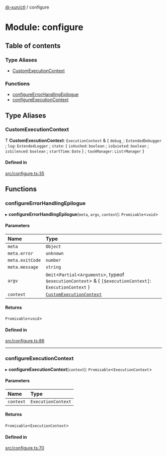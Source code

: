 [@-xun/ctl](../README.md) / configure

# Module: configure

## Table of contents

### Type Aliases

- [CustomExecutionContext](configure.md#customexecutioncontext)

### Functions

- [configureErrorHandlingEpilogue](configure.md#configureerrorhandlingepilogue)
- [configureExecutionContext](configure.md#configureexecutioncontext)

## Type Aliases

### CustomExecutionContext

Ƭ **CustomExecutionContext**: `ExecutionContext` & \{ `debug_`: `ExtendedDebugger` ; `log`: `ExtendedLogger` ; `state`: \{ `isHushed`: `boolean` ; `isQuieted`: `boolean` ; `isSilenced`: `boolean` ; `startTime`: `Date`  } ; `taskManager`: `ListrManager`  }

#### Defined in

[src/configure.ts:35](https://github.com/Xunnamius/xunnctl/blob/8d13834/src/configure.ts#L35)

## Functions

### configureErrorHandlingEpilogue

▸ **configureErrorHandlingEpilogue**(`meta`, `argv`, `context`): `Promisable`\<`void`\>

#### Parameters

| Name | Type |
| :------ | :------ |
| `meta` | `Object` |
| `meta.error` | `unknown` |
| `meta.exitCode` | `number` |
| `meta.message` | `string` |
| `argv` | `Omit`\<`Partial`\<`Arguments`\>, typeof `$executionContext`\> & \{ `[$executionContext]`: `ExecutionContext`  } |
| `context` | [`CustomExecutionContext`](configure.md#customexecutioncontext) |

#### Returns

`Promisable`\<`void`\>

#### Defined in

[src/configure.ts:86](https://github.com/Xunnamius/xunnctl/blob/8d13834/src/configure.ts#L86)

___

### configureExecutionContext

▸ **configureExecutionContext**(`context`): `Promisable`\<`ExecutionContext`\>

#### Parameters

| Name | Type |
| :------ | :------ |
| `context` | `ExecutionContext` |

#### Returns

`Promisable`\<`ExecutionContext`\>

#### Defined in

[src/configure.ts:70](https://github.com/Xunnamius/xunnctl/blob/8d13834/src/configure.ts#L70)

